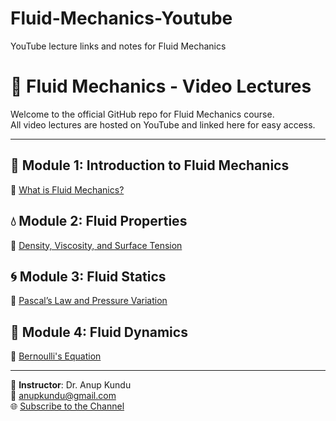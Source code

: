 # Fluid-Mechanics-Youtube
YouTube lecture links and notes for Fluid Mechanics
# 📘 Fluid Mechanics - Video Lectures

Welcome to the official GitHub repo for Fluid Mechanics course.  
All video lectures are hosted on YouTube and linked here for easy access.

---

## 🧪 Module 1: Introduction to Fluid Mechanics
🎥 [What is Fluid Mechanics?](https://www.youtube.com/watch?v=XXXXXX)

## 💧 Module 2: Fluid Properties
🎥 [Density, Viscosity, and Surface Tension](https://www.youtube.com/watch?v=YYYYYY)

## 🌀 Module 3: Fluid Statics
🎥 [Pascal’s Law and Pressure Variation](https://www.youtube.com/watch?v=ZZZZZZ)

## 🔄 Module 4: Fluid Dynamics
🎥 [Bernoulli's Equation](https://www.youtube.com/watch?v=AAAAAA)

---

📌 **Instructor**: Dr. Anup Kundu  
📧 anupkundu@gmail.com  
🌐 [Subscribe to the Channel](https://www.youtube.com/@chemicalengineeringA)
